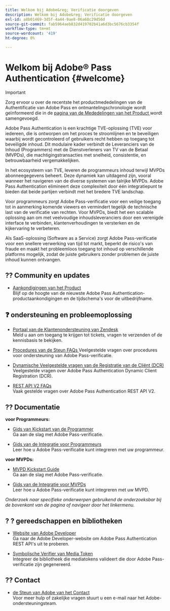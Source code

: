 ```yaml
---
title: Welkom bij Adobe&reg; Verificatie doorgeven
description: Welkom bij Adobe&reg; Verificatie doorgeven
exl-id: a8b01469-3d5f-4a44-9ae8-06a68c29d56d
source-git-commit: fab5964aeb832d419702b41a6d3bc5676cb3354f
workflow-type: tm+mt
source-wordcount: '419'
ht-degree: 0%

---
```


# Welkom bij Adobe® Pass Authentication {#welcome}

>[!IMPORTANT]
>
> Zorg ervoor u over de recentste het productmededelingen van de Authentificatie van Adobe Pass en ontmantelingschronologie wordt geïnformeerd die in de [ pagina van de Mededelingen van het Product ](/help/authentication/product-announcements.md) wordt samengevoegd.

Adobe Pass Authentication is een krachtige TVE-oplossing (TVE) voor iedereen, die is ontworpen om het proces te stroomlijnen en te beveiligen waarbij wordt gecontroleerd of gebruikers recht hebben op toegang tot beveiligde inhoud. Dit modulaire kader verbindt de Leveranciers van de Inhoud (Programmers) met de Dienstverleners van TV van de Betaal (MVPDs), die machtigingstransacties met snelheid, consistentie, en betrouwbaarheid vergemakkelijken.

In het ecosysteem van TVE, leveren de programmeurs inhoud terwijl MVPDs abonneegegevens beheert. Deze dynamiek kan uitdagend zijn, vooral wanneer het navigeren van de diverse systemen van talrijke MVPDs. Adobe Pass Authentication elimineert deze complexiteit door één integratiepunt te bieden dat beide partijen verbindt met het bredere TVE landschap.

Voor programmeurs zorgt Adobe Pass-verificatie voor een veilige toegang tot in aanmerking komende viewers en vermindert tegelijk de technische last van de verificatie van rechten. Voor MVPDs, biedt het een scalable oplossing aan om met veelvoudige inhoudsleveranciers door een verenigde interface te verbinden, klantenverhoudingen te versterken en de kijkervaring te verbeteren.

Als SaaS-oplossing (Software as a Service) zorgt Adobe Pass-verificatie voor een snellere verwerking van tijd tot markt, beperkt de risico&#39;s van fraude en maakt het probleemloos toegang tot inhoud op verschillende platforms mogelijk, zodat de juiste gebruikers zonder problemen de juiste inhoud kunnen ontvangen.

## ?? Community en updates

* [ Aankondigingen van het Product ](/help/authentication/product-announcements.md)\
  Blijf op de hoogte van de nieuwste Adobe Pass Authentication-productaankondigingen en de tijdschema&#39;s voor de uitbedrijfname.

## ❓ ondersteuning en probleemoplossing

* [ Portaal van de Klantenondersteuning van Zendesk ](https://tve.zendesk.com/home)\
  Meld u aan om toegang te krijgen tot tickets, vragen te verzenden of de kennisbasis te bekijken.

* [ Procedures van de Steun FAQs ](/help/authentication/kickstart/support-procedures-faqs.md)
Veelgestelde vragen over procedures voor ondersteuning van Adobe Pass-verificatie.

* [ Dynamische Veelgestelde vragen van de Registratie van de Cliënt (DCR) ](/help/authentication/integration-guide-programmers/rest-apis/rest-api-dcr/dynamic-client-registration-faqs.md)\
  Veelgestelde vragen over Adobe Pass Authentication Dynamic Client Registration (DCR).

* [ REST API V2 FAQs ](/help/authentication/integration-guide-programmers/rest-apis/rest-api-v2/rest-api-v2-faqs.md)\
  Vaak gestelde vragen over Adobe Pass Authentication REST API V2.

## ?? Documentatie

**voor Programmeurs:**

* [ Gids van Kickstart van de Programmer ](/help/authentication/kickstart/programmer-kickstart-guide.md)\
  Ga aan de slag met Adobe Pass-verificatie.

* [ Gids van de Integratie voor Programmeurs ](/help/authentication/integration-guide-programmers/programmer-integration-guide-overview.md)\
  Leer hoe u Adobe Pass-verificatie kunt integreren met uw programmeur.

**voor MVPDs:**

* [ MVPD Kickstart Guide ](/help/authentication/kickstart/mvpd-kickstart-guide.md)\
  Ga aan de slag met Adobe Pass-verificatie.

* [ Gids van de Integratie voor MVPDs ](/help/authentication/integration-guide-mvpds/mvpd-integration-guide-overview.md)\
  Leer hoe u Adobe Pass-verificatie kunt integreren met uw MVPD.

*Onderzoek naar specifieke onderwerpen gebruikend de onderzoeksbar bij de bovenkant van de pagina of navigeer door het linkermenu.*

## ? ?️ gereedschappen en bibliotheken

* [ Website van Adobe Developer ](https://developer.adobe.com/adobe-pass/)\
  Ga naar de Adobe Developer-website om Adobe Pass Authentication REST API&#39;s uit te proberen.

* [ Symbolische Verifier van Media Token ](https://tve.zendesk.com/hc/en-us/articles/204963159-Media-Token-Verifier-library)\
  Integreer de bibliotheek die mediatokens valideert die door Adobe Pass-verificatie zijn gegenereerd.

## ?? Contact

* [ de Steun van Adobe van het Contact ](mailto:tve-support@adobe.com)\
  Voor meer hulp of zakelijke vragen stuurt u een e-mail naar het Adobe-ondersteuningsteam.
